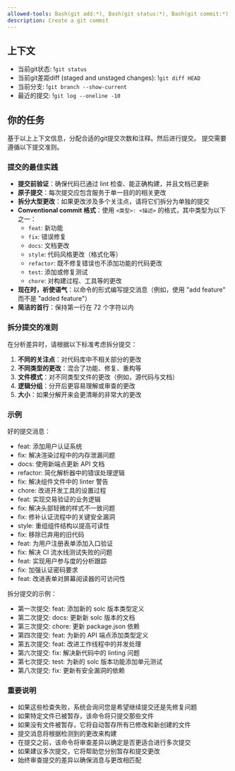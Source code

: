 ```yaml
---
allowed-tools: Bash(git add:*), Bash(git status:*), Bash(git commit:*)
description: Create a git commit
---
```


## 上下文

- 当前git状态: !`git status`
- 当前git差距diff (staged and unstaged changes): !`git diff HEAD`
- 当前分支: !`git branch --show-current`
- 最近的提交: !`git log --oneline -10`

## 你的任务

基于以上上下文信息，分配合适的git提交次数和注释。然后进行提交。
提交需要遵循以下提交准则。
### 提交的最佳实践
-   **提交前验证**：确保代码已通过 lint 检查、能正确构建，并且文档已更新
-   **原子提交**：每次提交应包含服务于单一目的的相关更改
-   **拆分大型更改**：如果更改涉及多个关注点，请将它们拆分为单独的提交
-   **Conventional commit 格式**：使用 `<类型>: <描述>` 的格式，其中类型为以下之一：
    -   `feat`: 新功能
    -   `fix`: 错误修复
    -   `docs`: 文档更改
    -   `style`: 代码风格更改（格式化等）
    -   `refactor`: 既不修复错误也不添加功能的代码更改
    -   `test`: 添加或修复测试
    -   `chore`: 对构建过程、工具等的更改
-   **现在时，祈使语气**：以命令的形式编写提交消息（例如，使用 "add feature" 而不是 "added feature"）
-   **简洁的首行**：保持第一行在 72 个字符以内

### 拆分提交的准则

在分析差异时，请根据以下标准考虑拆分提交：

1.  **不同的关注点**：对代码库中不相关部分的更改
2.  **不同类型的更改**：混合了功能、修复、重构等
3.  **文件模式**：对不同类型文件的更改（例如，源代码与文档）
4.  **逻辑分组**：分开后更容易理解或审查的更改
5.  **大小**：如果分解开来会更清晰的非常大的更改

### 示例

好的提交消息：
-    feat: 添加用户认证系统
-    fix: 解决渲染过程中的内存泄漏问题
-    docs: 使用新端点更新 API 文档
-    refactor: 简化解析器中的错误处理逻辑
-    fix: 解决组件文件中的 linter 警告
-    chore: 改进开发工具的设置过程
-    feat: 实现交易验证的业务逻辑
-    fix: 解决头部轻微的样式不一致问题
-    fix: 修补认证流程中的关键安全漏洞
-    style: 重组组件结构以提高可读性
-    fix: 移除已弃用的旧代码
-    feat: 为用户注册表单添加入口验证
-    fix: 解决 CI 流水线测试失败的问题
-    feat: 实现用户参与度的分析跟踪
-    fix: 加强认证密码要求
-    feat: 改进表单对屏幕阅读器的可访问性

拆分提交的示例：
-   第一次提交:  feat: 添加新的 solc 版本类型定义
-   第二次提交:  docs: 更新新 solc 版本的文档
-   第三次提交:  chore: 更新 package.json 依赖
-   第四次提交:  feat: 为新的 API 端点添加类型定义
-   第五次提交:  feat: 改进工作线程中的并发处理
-   第六次提交:  fix: 解决新代码中的 linting 问题
-   第七次提交:  test: 为新的 solc 版本功能添加单元测试
-   第八次提交:  fix: 更新有安全漏洞的依赖


### 重要说明
-   如果这些检查失败，系统会询问您是希望继续提交还是先修复问题
-   如果特定文件已被暂存，该命令将只提交那些文件
-   如果没有文件被暂存，它将自动暂存所有已修改和新创建的文件
-   提交消息将根据检测到的更改来构建
-   在提交之前，该命令将审查差异以确定是否更适合进行多次提交
-   如果建议多次提交，它将帮助您分别暂存和提交更改
-   始终审查提交的差异以确保消息与更改相匹配

